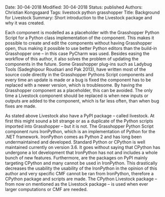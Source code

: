 Date: 30-04-2018
Modified: 30-04-2018
Status: published
Authors: Christian Kongsgaard
Tags: livestock python grasshopper
Title: Background for Livestock
Summary: Short introduction to the Livestock package and why it was created.

Each component is modelled as a placeholder with the Grasshopper Python Script for a Python class implementation of the component. 
This makes it possible to create and edit the components without having Grasshopper open, 
thus making it possible to use better Python editors than the build-in Grasshopper one – 
in this case PyCharm was used. Besides easing the workflow of this author, 
it also solves the problem of updating the components in the future. Some Grasshopper plug-ins such as 
Ladybug Tools (Sadeghipour Roudsari and Pak 2013), have written most of the source code directly in the 
Grasshopper Pythons Script components and every time an update is made or a bug is fixed the component 
has to be replaced with a newer version, which is troublesome. By having the Grasshopper component as a 
placeholder, this can be avoided. The only time a Livestock component should be replaced is when new 
inputs or outputs are added to the component, which is far less often, than when bug fixes are made.

As stated above Livestock also have a PyPI package – called livestock. At first this might sound a bit 
strange or as a duplicate of the Python scripts imported into Grasshopper – but it is not. 
The Grasshopper Python Script component runs IronPython, 
which is an implementation of Python for the .NET framework. IronPython comes as Python 2 and has long 
been undermaintained and developed. Standard Python or CPython is well maintained currently on version 
3.6. It goes without saying that CPython has undergone a lot development that IronPython has not 
and includes a whole bunch of new features. Furthermore, are the packages on PyPI mainly targeting 
CPython and many cannot be used in IronPython. This drastically decreases the usability the usability 
of the IronPython in the opinion of this author and very specific CMF cannot be ran from IronPython, 
therefore a CPython package and scripts are made. The CPython Livestock package – 
from now on mentioned as the Livestock package – is used when ever larger computations or CMF are needed.
